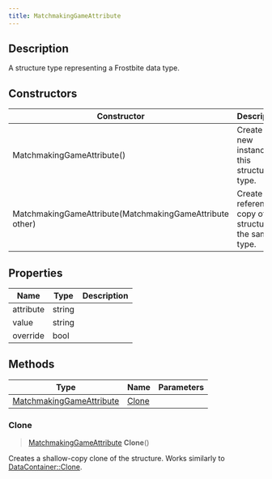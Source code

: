 ```yaml
---
title: MatchmakingGameAttribute
---
```

## Description

A structure type representing a Frostbite data type.

## Constructors

| Constructor                                              | Description                                              |
| -------------------------------------------------------- | -------------------------------------------------------- |
| MatchmakingGameAttribute()                               | Create a new instance of this structure type.            |
| MatchmakingGameAttribute(MatchmakingGameAttribute other) | Create a reference copy of a structure of the same type. |

## Properties

| Name      | Type   | Description |
| --------- | ------ | ----------- |
| attribute | string |             |
| value     | string |             |
| override  | bool   |             |

## Methods

| Type                                                 | Name            | Parameters |
| ---------------------------------------------------- | --------------- | ---------- |
| [MatchmakingGameAttribute](/vext/ref/fb/matchmakinggameattribute/) | [Clone](#clone) |            |

### Clone

> [MatchmakingGameAttribute](/vext/ref/fb/matchmakinggameattribute/) **Clone**()

Creates a shallow-copy clone of the structure. Works similarly to [DataContainer::Clone](/vext/ref/shared/class/datacontainer#clone).
